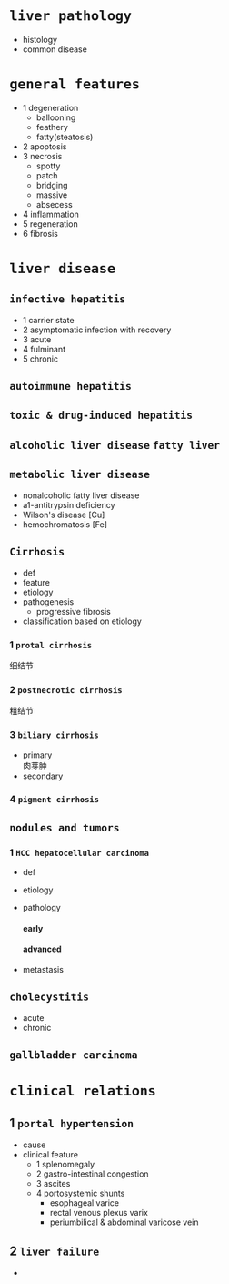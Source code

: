 # `liver pathology`
- histology
- common disease


# `general features`
- 1 degeneration
  - ballooning
  - feathery
  - fatty(steatosis)
- 2 apoptosis
- 3 necrosis
  - spotty
  - patch
  - bridging
  - massive
  - absecess
- 4 inflammation
- 5 regeneration
- 6 fibrosis 


# `liver disease`


## `infective hepatitis`
- 1 carrier state  
- 2 asymptomatic infection with recovery
- 3 acute
- 4 fulminant 
- 5 chronic


## `autoimmune hepatitis`


## `toxic & drug-induced hepatitis`


## `alcoholic liver disease`  `fatty liver`


## `metabolic liver disease`
- nonalcoholic fatty liver disease
- a1-antitrypsin deficiency
- Wilson's disease [Cu]
- hemochromatosis [Fe]


## `Cirrhosis`
- def 
- feature
- etiology 
- pathogenesis
  - progressive fibrosis
- classification based on etiology


### 1 `protal cirrhosis`
细结节


### 2 `postnecrotic cirrhosis`
粗结节


### 3 `biliary cirrhosis`
- primary     
肉芽肿
- secondary


### 4 `pigment cirrhosis`


## `nodules and tumors`

### 1 `HCC hepatocellular carcinoma`
- def
- etiology
- pathology
  #### early
  #### advanced 

- metastasis

## `cholecystitis`
- acute
- chronic

## `gallbladder carcinoma`

# `clinical relations`

## 1 `portal hypertension`
- cause
- clinical feature
  - 1 splenomegaly
  - 2 gastro-intestinal congestion
  - 3 ascites
  - 4 portosystemic shunts
    - esophageal varice
    - rectal venous plexus varix
    - periumbilical & abdominal varicose vein


## 2 `liver failure`
- 


